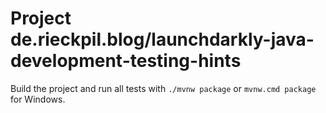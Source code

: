 # Project de.rieckpil.blog/launchdarkly-java-development-testing-hints

Build the project and run all tests with `./mvnw package` or `mvnw.cmd package` for Windows.
